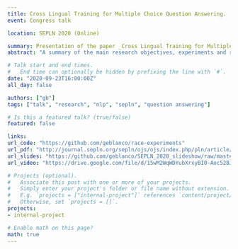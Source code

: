 ```yaml
---
title: Cross Lingual Training for Multiple Choice Question Answering.
event: Congress talk

location: SEPLN 2020 (Online)

summary: Presentation of the paper _Cross Lingual Training for Multiple Choice Question Answering_.
abstract: "A summary of the main research objectives, experiments and results obtained from the paper _Cross Lingual Training for Multiple Choice Question Answering_."

# Talk start and end times.
#   End time can optionally be hidden by prefixing the line with `#`.
date: "2020-09-23T16:00:00Z"
all_day: false

authors: ["gb"]
tags: ["talk", "research", "nlp", "sepln", "question answering"]

# Is this a featured talk? (true/false)
featured: false

links:
url_code: "https://github.com/geblanco/race-experiments"
url_pdf: "http://journal.sepln.org/sepln/ojs/ojs/index.php/pln/article/download/6274/3710"
url_slides: "https://github.com/geblanco/SEPLN_2020_slideshow/raw/master/main.pdf"
url_video: "https://drive.google.com/file/d/15wM2WqWDYubXrxyBI0-Aoc52BJOYtfU3/view?usp=sharing"

# Projects (optional).
#   Associate this post with one or more of your projects.
#   Simply enter your project's folder or file name without extension.
#   E.g. `projects = ["internal-project"]` references `content/project/deep-learning/index.md`.
#   Otherwise, set `projects = []`.
projects:
- internal-project

# Enable math on this page?
math: true
---
```

